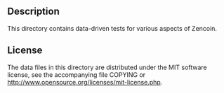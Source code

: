 Description
------------

This directory contains data-driven tests for various aspects of Zencoin.

License
--------

The data files in this directory are distributed under the MIT software
license, see the accompanying file COPYING or
http://www.opensource.org/licenses/mit-license.php.


